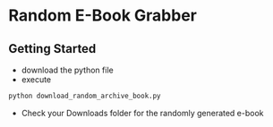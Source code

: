 # Random E-Book Grabber

## Getting Started
* download the python file
* execute
```sh
python download_random_archive_book.py
```
* Check your Downloads folder for the randomly generated e-book 


